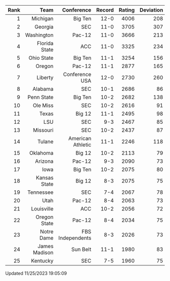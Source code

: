 | Rank  | Team                 | Conference           | Record   | Rating | Deviation |
| ---:  | ---:                 | ---:                 | ---:     | ---:   | ---:      |
| 1     | Michigan             | Big Ten              | 12-0     | 4006   | 208       |
| 2     | Georgia              | SEC                  | 11-0     | 3705   | 307       |
| 3     | Washington           | Pac-12               | 11-0     | 3666   | 213       |
| 4     | Florida State        | ACC                  | 11-0     | 3325   | 234       |
| 5     | Ohio State           | Big Ten              | 11-1     | 3254   | 156       |
| 6     | Oregon               | Pac-12               | 11-1     | 2877   | 165       |
| 7     | Liberty              | Conference USA       | 12-0     | 2730   | 260       |
| 8     | Alabama              | SEC                  | 10-1     | 2686   | 86        |
| 9     | Penn State           | Big Ten              | 10-2     | 2682   | 138       |
| 10    | Ole Miss             | SEC                  | 10-2     | 2616   | 91        |
| 11    | Texas                | Big 12               | 11-1     | 2495   | 98        |
| 12    | LSU                  | SEC                  | 9-3      | 2467   | 85        |
| 13    | Missouri             | SEC                  | 10-2     | 2437   | 87        |
| 14    | Tulane               | American Athletic    | 11-1     | 2246   | 118       |
| 15    | Oklahoma             | Big 12               | 10-2     | 2113   | 79        |
| 16    | Arizona              | Pac-12               | 9-3      | 2090   | 73        |
| 17    | Iowa                 | Big Ten              | 10-2     | 2075   | 80        |
| 18    | Kansas State         | Big 12               | 8-3      | 2075   | 75        |
| 19    | Tennessee            | SEC                  | 7-4      | 2067   | 78        |
| 20    | Utah                 | Pac-12               | 8-4      | 2063   | 73        |
| 21    | Louisville           | ACC                  | 10-2     | 2056   | 72        |
| 22    | Oregon State         | Pac-12               | 8-4      | 2034   | 75        |
| 23    | Notre Dame           | FBS Independents     | 8-3      | 2026   | 73        |
| 24    | James Madison        | Sun Belt             | 11-1     | 1980   | 83        |
| 25    | Kentucky             | SEC                  | 7-5      | 1960   | 75        |

Updated 11/25/2023 19:05:09
